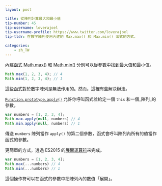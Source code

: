 ```yaml
---
layout: post

title: 從陣列計算最大和最小值
tip-number: 45
tip-username: loverajoel
tip-username-profile: https://www.twitter.com/loverajoel
tip-tldr: 在數字陣列使用內建的 Max.max() 和 Max.min() 函式的方式。

categories:
    - zh_TW
---
```


內建函式 [Math.max()](https://developer.mozilla.org/en-US/docs/Web/JavaScript/Reference/Global_Objects/Math/max) 和 [Math.min()](https://developer.mozilla.org/en-US/docs/Web/JavaScript/Reference/Global_Objects/Math/min) 分別可以從參數中找到最大值和最小值。

```js
Math.max(1, 2, 3, 4); // 4
Math.min(1, 2, 3, 4); // 1
```

這些函式對於數字陣列是無法作用的。然而，這裡有些解決辦法。

[`Function.prototype.apply()`](https://developer.mozilla.org/en-US/docs/Web/JavaScript/Reference/Global_Objects/Function/apply) 允許你呼叫函式並給定一個 `this` 和一個_陣列_的參數。

```js
var numbers = [1, 2, 3, 4];
Math.max.apply(null, numbers) // 4
Math.min.apply(null, numbers) // 1
```

傳送 `numbers` 陣列當作 `apply()` 的第二個參數，函式會呼叫陣列內所有的值當作函式的參數。

更簡單的方式，透過 ES2015 的[展開運算符](https://developer.mozilla.org/en-US/docs/Web/JavaScript/Reference/Operators/Spread_operator)來完成。

```js
var numbers = [1, 2, 3, 4];
Math.max(...numbers) // 4
Math.min(...numbers) // 1
```

這個操作符可以在函式的參數中把陣列內的數值「展開」。

